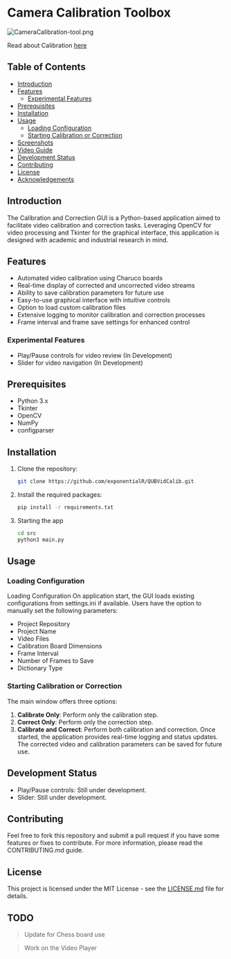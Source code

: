 # Camera Calibration Toolbox
![CameraCalibration-tool.png](..%2F..%2FDocuments%2FBlog%2FCameraCalibration-tool.png)

Read about Calibration [here](https://samueladebayo.com/camera-calibration-part-1)
## Table of Contents

- [Introduction](#introduction)
- [Features](#features)
  - [Experimental Features](#experimental-features)
- [Prerequisites](#prerequisites)
- [Installation](#installation)
- [Usage](#usage)
  - [Loading Configuration](#loading-configuration)
  - [Starting Calibration or Correction](#starting-calibration-or-correction)
- [Screenshots](#screenshots)
- [Video Guide](#video-guide)
- [Development Status](#development-status)
- [Contributing](#contributing)
- [License](#license)
- [Acknowledgements](#acknowledgements)

## Introduction

The Calibration and Correction GUI is a Python-based application aimed to facilitate video calibration and correction tasks. Leveraging OpenCV for video processing and Tkinter for the graphical interface, this application is designed with academic and industrial research in mind.

## Features

- Automated video calibration using Charuco boards
- Real-time display of corrected and uncorrected video streams
- Ability to save calibration parameters for future use
- Easy-to-use graphical interface with intuitive controls
- Option to load custom calibration files
- Extensive logging to monitor calibration and correction processes
- Frame interval and frame save settings for enhanced control

### Experimental Features

- Play/Pause controls for video review (In Development)
- Slider for video navigation (In Development)

## Prerequisites

- Python 3.x
- Tkinter
- OpenCV
- NumPy
- configparser

## Installation

1. Clone the repository:
   ```bash
   git clone https://github.com/exponentialR/QUBVidCalib.git

2. Install the required packages:
    ```bash
   pip install -r requirements.txt

3. Starting the app
   ```bash 
   cd src 
   python3 main.py

## Usage
### Loading Configuration
Loading Configuration
On application start, the GUI loads existing configurations from settings.ini if available. Users have the option to manually set the following parameters:

- Project Repository 
- Project Name 
- Video Files 
- Calibration Board Dimensions 
- Frame Interval  
- Number of Frames to Save 
- Dictionary Type 

### Starting Calibration or Correction
The main window offers three options:

1. **Calibrate Only**: Perform only the calibration step.
2. **Correct Only**: Perform only the correction step.
3. **Calibrate and Correct**: Perform both calibration and correction.
Once started, the application provides real-time logging and status updates. The corrected video and calibration parameters can be saved for future use.

## Development Status
- Play/Pause controls: Still under development.
- Slider: Still under development.

## Contributing
Feel free to fork this repository and submit a pull request if you have some features or fixes to contribute. For more information, please read the CONTRIBUTING.md guide.

## License
This project is licensed under the MIT License - see the [LICENSE.md](./LICENSE.md) file for details.


## TODO 
> Update for Chess board use

> Work on the Video Player
